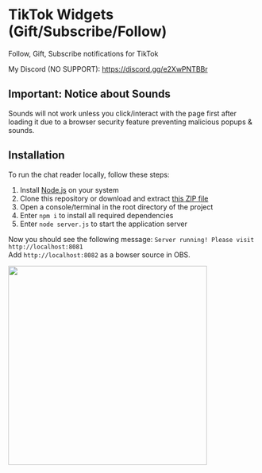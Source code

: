 TikTok Widgets (Gift/Subscribe/Follow)
===========
Follow, Gift, Subscribe notifications for TikTok

My Discord (NO SUPPORT): https://discord.gg/e2XwPNTBBr

## Important: Notice about Sounds

Sounds will not work unless you click/interact with the page first after loading it
due to a browser security feature preventing malicious popups & sounds.

## Installation
To run the chat reader locally, follow these steps:

1. Install [Node.js](https://nodejs.org/) on your system
2. Clone this repository or download and extract [this ZIP file](https://github.com/isaackogan/TikTokGiftWidget/archive/refs/heads/master.zip)
3. Open a console/terminal in the root directory of the project
4. Enter `npm i` to install all required dependencies 
5. Enter `node server.js` to start the application server

Now you should see the following message: `Server running! Please visit http://localhost:8081`<br>
Add `http://localhost:8082` as a bowser source in OBS.

<img src="https://i.imgur.com/JnvK7zF.gif" width=400></img>
